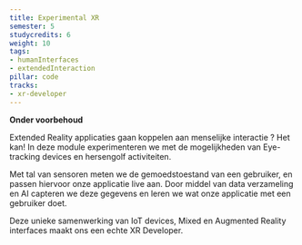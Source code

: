 ```yaml
---
title: Experimental XR
semester: 5
studycredits: 6
weight: 10
tags:
- humanInterfaces
- extendedInteraction
pillar: code
tracks:
- xr-developer
---
```


**Onder voorbehoud**

Extended Reality applicaties gaan koppelen aan menselijke interactie ? Het kan!
In deze module experimenteren we met de mogelijkheden van Eye-tracking devices en hersengolf activiteiten.

Met tal van sensoren meten we de gemoedstoestand van een gebruiker, en passen hiervoor onze applicatie live aan.
Door middel van data verzameling en AI capteren we deze gegevens en leren we wat onze applicatie met een gebruiker doet.

Deze unieke samenwerking van IoT devices, Mixed en Augmented Reality interfaces maakt ons een echte XR Developer.